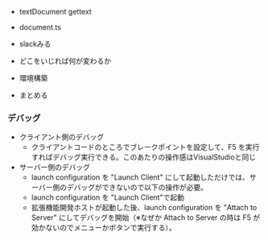 - textDocument gettext
- document.ts
- slackみる

- どこをいじれば何が変わるか
- 環境構築
- まとめる
### デバッグ
- クライアント側のデバッグ
  - クライアントコードのところでブレークポイントを設定して、F5 を実行すればデバッグ実行できる。このあたりの操作感はVisualStudioと同じ
- サーバー側のデバッグ
  - launch configuration を "Launch Client" にして起動しただけでは、サーバー側のデバッグができないので以下の操作が必要。
  - launch configuration を "Launch Client"で起動
  - 拡張機能開発ホストが起動した後、launch configuration を "Attach to Server" にしてデバッグを開始（※なぜか Attach to Server の時は F5 が効かないのでメニューかボタンで実行する）。
